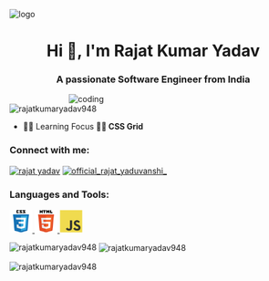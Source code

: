 ![logo](https://media.istockphoto.com/id/1136829806/vector/website-app-design-development-technology-software-code-programming-ui-ux-concept.jpg?s=612x612&w=0&k=20&c=wB6hinX448B_fLDEGKubgkeVyX6ijVLQQ_Gz_kSqQUg=)
<h1 align="center">Hi 👋, I'm Rajat Kumar Yadav</h1>
<h3 align="center">A passionate Software Engineer from India</h3>

<img align="right" alt="coding" width="400px" src="https://user-images.githubusercontent.com/55389276/140866485-8fb1c876-9a8f-4d6a-98dc-08c4981eaf70.gif">

<p align="left"> <img src="https://komarev.com/ghpvc/?username=rajatkumaryadav948&label=Profile%20views&color=0e75b6&style=flat" alt="rajatkumaryadav948" /> </p>

- 👨‍💻 Learning Focus **👨‍💻 CSS Grid**

<h3 align="left">Connect with me:</h3>
<p align="left">
<a href="https://fb.com/rajat yadav" target="blank"><img align="center" src="https://raw.githubusercontent.com/rahuldkjain/github-profile-readme-generator/master/src/images/icons/Social/facebook.svg" alt="rajat yadav" height="30" width="40" /></a>
<a href="https://instagram.com/official_rajat_yaduvanshi_" target="blank"><img align="center" src="https://raw.githubusercontent.com/rahuldkjain/github-profile-readme-generator/master/src/images/icons/Social/instagram.svg" alt="official_rajat_yaduvanshi_" height="30" width="40" /></a>
</p>

<h3 align="left">Languages and Tools:</h3>
<p align="left"> <a href="https://www.w3schools.com/css/" target="_blank" rel="noreferrer"> <img src="https://raw.githubusercontent.com/devicons/devicon/master/icons/css3/css3-original-wordmark.svg" alt="css3" width="40" height="40"/> </a> <a href="https://www.w3.org/html/" target="_blank" rel="noreferrer"> <img src="https://raw.githubusercontent.com/devicons/devicon/master/icons/html5/html5-original-wordmark.svg" alt="html5" width="40" height="40"/> </a> <a href="https://developer.mozilla.org/en-US/docs/Web/JavaScript" target="_blank" rel="noreferrer"> <img src="https://raw.githubusercontent.com/devicons/devicon/master/icons/javascript/javascript-original.svg" alt="javascript" width="40" height="40"/> </a> </p>

<p><img align="left" src="https://github-readme-stats.vercel.app/api/top-langs?username=rajatkumaryadav948&show_icons=true&locale=en&layout=compact" alt="rajatkumaryadav948" /></p>

<p>&nbsp;<img align="center" src="https://github-readme-stats.vercel.app/api?username=rajatkumaryadav948&show_icons=true&locale=en" alt="rajatkumaryadav948" /></p>

<p><img align="center" src="https://github-readme-streak-stats.herokuapp.com/?user=rajatkumaryadav948&" alt="rajatkumaryadav948" /></p>
